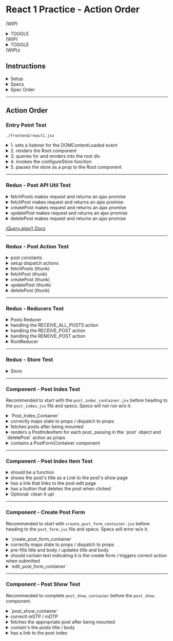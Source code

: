 # React 1 Practice - Action Order
(WIP)

<details>
  
  <summary>TOGGLE</summary> 

</details>
(WIP)

<details>
  
  <summary>TOGGLE</summary> 

</details>
(WIP)z

## Instructions

<details>
  
  <summary>Setup</summary>  
  
  1. `npm install`
  2. `bundle install`
  3. `bundle exec rails db:setup`
    - postgres running!

  To test your code live in the browser, run:
  1. `rails server`
  2. `npm run build:watch` (this runs `webpack -w`. check your `package.json` for other scripts)
  3. Navigate to localhost:3000.  

  NB: you do **not** need to have a server or webpack running to run and pass specs.

</details>

<details>
  
  <summary>Specs</summary>   
  
  You will be running your code using Jest.  
  Jest specs location `./frontent/__tests__` 
  - run `npm test` to run all specs
  - run `npm test frontend/__tests__/somepath/sometest.js` to run a single test file
  * `npm test -- --watchAll`
    * similar to `webpack --watch`, will update every time there is a change
  * `npm test -- --bail`
    * similar to `--fail-fast`, will abort test run after first error
    * execution does not stop after first failed test, but at end of file.

</details>

<details>
  
  <summary>Spec Order</summary> 
  Entry point test:

  1. `frontend/__tests__/react1-test.js`

  Redux tests:

  1. `frontend/__tests__/post_api_util-test.js`
  2. `frontend/__tests__/post_actions-test.js`
  3. `frontend/__tests__/reducers-test.js`
  4. `frontend/__tests__/store-test.js`

  Component tests:

  1. `frontend/__tests__/post_index-test.js`
    * Write `PostIndexContainer` before `PostIndex`
  2. `frontend/__tests__/post_index_item-test.js`
  3. `frontend/__tests__/post_form-test.js`
    * Write `CreatePostFormContainer` and `EditPostFormContainer` before `PostForm`
  4. `frontend/__tests__/post_show-test.js`
    * Write `PostShowContainer` before `PostShow`

</details>

---

## Action Order

### Entry Point Test

`./frontend/react1.jsx`

<details>
  
  <summary>1. sets a listener for the DOMContentLoaded event</summary> 
  
  ```JSX
  document.addEventListener('DOMContentLoaded', () => {
  
  })  
  ```
</details>


<details>
  
  <summary>2. renders the Root component </summary> 
  
  ```JSX 
  // document.addEventListener('DOMContentLoaded', () => {
    const root = document.getElementById('root');

    ReactDOM.render(<Root />, root);
  // })
  ```
  - declare root 
  - reactDOM render root
  
</details>



<details>
  
  <summary>3. queries for and renders into the root div</summary> 

  > Cleared in step 2. with root render
    
  ```JSX 
  // document.addEventListener('DOMContentLoaded', () => {
    const root = document.getElementById('root');

    ReactDOM.render(<Root />, root);
  // })
  ```
  - declare root 
  - reactDOM render root

</details>



<details>
  
  <summary>4. invokes the configureStore function</summary> 

  ```JSX 
  // document.addEventListener('DOMContentLoaded', () => {
    // const root = document.getElementById('root');
    const store = configureStore();

    ReactDOM.render(<Root />, root);
  // })
  ```

</details>



<details>
  
  <summary>5. passes the store as a prop to the Root component</summary> 

  ```JSX 
  // document.addEventListener('DOMContentLoaded', () => {
    // const root = document.getElementById('root');
    // const store = configureStore();
    
    ReactDOM.render(<Root store={store} />, root);
  // })
  ```

</details>

---

### Redux - Post API Util Test

<details>
  
  <summary>fetchPosts makes request and returns an ajax promise</summary> 

  ```JS
  export const fetchPosts = () => {
    return $.ajax({
      url: `api/posts`
    })
  };
  ```

</details>


<details>
  
  <summary>fetchPost makes request and returns an ajax promise</summary> 

  ```JS
  export const fetchPost = (postId) => {
    return $.ajax({
      url: `api/posts/${postId}`
    })
  };
  ```

</details>


<details>
  
  <summary>createPost makes request and returns an ajax promise</summary> 

  ```JS
  export const createPost = (post) => {
    return $.ajax({
      url: `api/posts`,
      method: 'POST',
      data: { post }
    });
  };
  ```

</details>


<details>
  
  <summary>updatePost makes request and returns an ajax promise</summary> 

  ```JS
  export const updatePost = (post) => {
    return $.ajax({
      url: `api/posts/${post.id}`,
      method: 'PATCH',
      data: { post }
    })
  }
  ```

</details>


<details>
  
  <summary>deletePost makes request and returns an ajax promise</summary> 

  ```JS
  export const deletePost = (postId) => {
    return $.ajax({
      url: `api/posts/${postId}`,
      method: 'DELETE'
    })
  }
  ```

</details>

*[jQuery.ajax() Docs](https://api.jquery.com/Jquery.ajax/)*

---

### Redux - Post Action Test

<details>
  
  <summary>post constants</summary>   
   
  - should export a RECEIVE_ALL_POSTS constant
  - should export a RECEIVE_POST constant
  - should export a REMOVE_POST constant
  
  ```JS
  // import * as PostApiUtil from '../util/post_api_util';

  export const RECEIVE_ALL_POSTS = `RECEIVE_ALL_POSTS`;
  export const RECEIVE_POST = `RECEIVE_POST`;
  export const REMOVE_POST = `REMOVE_POST`;
  ```

</details>


<details>
  
  <summary>setup dispatch actions</summary> 

  ```JS 
  const receiveAllPosts = (posts) => {
    return({
      type: RECEIVE_ALL_POSTS,
      posts
    })
  }

  const receivePost = (post) => {
    return({
      type: RECEIVE_POST,
      post
    })
  }

  const removePost = (postId) => {
    return({
      type: REMOVE_POST,
      postId
    })
  }
  ```

</details>


<details>
  
  <summary>fetchPosts (thunk)</summary> 

  ```JS
  export const fetchPosts = () => dispatch => {
    return (
      PostApiUtil.fetchPosts()
      .then(posts => dispatch(receiveAllPosts(posts)))
      // .then(posts => dispatch({ type: RECEIVE_ALL_POSTS, posts }))
    )
  }
  ```

  - should export a fetchPosts function
  - dispatches RECEIVE_ALL_POSTS when posts have been fetched

</details>


<details>
  
  <summary>fetchPost  (thunk)</summary> 

  ```JS 
  export const fetchPost = (postId) => dispatch => {
    return (
      PostApiUtil.fetchPost(postId)
      .then(post => dispatch(receivePost(post)))
    )
  }
  ```

  - should export a fetchPost function
  - dispatches RECEIVE_POST when a single post has been fetched

</details>


<details>
  
  <summary>createPost  (thunk)</summary> 

  ```JS
  export const createPost = (post) => dispatch => {
    return (
      PostApiUtil.createPost(post)
      .then(createdPost => dispatch(receivePost(createdPost)))
    )
  }
  ```

  - should export a createPost function 
  - dispatches RECEIVE_POST when a post has been created

</details>


<details>
  
  <summary>updatePost  (thunk)</summary> 

  ```JS
  export const updatePost = (post) => dispatch => {
    return (
      PostApiUtil.updatePost(post)
      .then(updatedPost => dispatch(receivePost(updatedPost)))
    )
  }
  ```

  - should export an updatePost function
  - dispatches RECEIVE_POST when a post has been updated

</details>


<details>
  
  <summary>deletePost  (thunk)</summary> 

  ```JS
  export const deletePost = (postId) => dispatch => {
    return (
      PostApiUtil.deletePost(postId)
      .then(() => dispatch(removePost(postId)))
      // () works because we already have Id, otherwise:
      // .then((post) => dispatch(removePost(post.id)))
    )
  } 
  ```

  - should export a deletePost function
  - dispatches REMOVE_POST when a post has been deleted 

</details>

---

### Redux - Reducers Test


<details>
  
  <summary>Posts Reducer</summary> 

  ```JS
  // ={} sets default
  const PostsReducer = (oldState = {}, action) => { 
    Object.freeze(oldState); // prevents mutation
    let nextState = Object.assign({}, oldState); // copy of state

    switch (action.type) {  // always action.type

      default:
        return oldState;
    }
  };

  export default PostsReducer;
  ```

  - exports a function
  - should initialize with an empty object as the default state
  - should return the previous state if an action is not matched

</details>


<details>
  
  <summary>handling the RECEIVE_ALL_POSTS action</summary> 

  ```JS
  // ...
  switch (action.type) {  
    case RECEIVE_ALL_POSTS:
      return action.posts;

    default:
      return oldState;
  }
  // ...
  ```

  - should replace the state with the action's posts
  - should not modify the old state

</details>


<details>
  
  <summary>handling the RECEIVE_POST action</summary> 

  ```JS 
  // ...
  switch (action.type) {  
    // case RECEIVE_ALL_POSTS:
      // return action.posts;
    case RECEIVE_POST:
      nextState[action.post.id] = action.post;
      return nextState;

    default:
      return oldState;
  }
  // ...
  ```

  - should add the post to the state using the post id as a key
  - should not affect the other posts in the state
  - should not modify the old state

</details>


<details>
  
  <summary>handling the REMOVE_POST action</summary> 

  ```JS 
  // ...
  switch (action.type) { 
    // case RECEIVE_ALL_POSTS:
    //   return action.posts;
    // case RECEIVE_POST:
    //   nextState[action.post.id] = action.post;
    //   return nextState;
    case REMOVE_POST:
      delete nextState[action.postId];
      return nextState;

    default:
      return oldState;
  }
  // ...
  ```

  - should remove the correct post from the state
  - should not affect the other posts in the state
  - should not modify the old state

</details>


<details>
  
  <summary>RootReducer</summary> 

  ```JS 
  // import { combineReducers } from 'redux';
  // import PostsReducer from './posts_reducer';

  const RootReducer = combineReducers({
    posts: PostsReducer
  })

  export default RootReducer;
  ```

  - exports a function 
  - includes the PostsReducer under the key `posts`

</details>


---

### Redux - Store Test


<details>
  
  <summary>Store</summary> 

  ```JS 
  // import { createStore, applyMiddleware } from 'redux';
  // import RootReducer from '../reducers/root_reducer';
  // import thunk from 'redux-thunk';

  const configureStore = (preloadedState = {}) => {
    return createStore(RootReducer, preloadedState, applyMiddleware(thunk))
  }

  export default configureStore;
  // hints in import for createStore and args
  ```
  - should export a configureStore function 
  - the exported function should create a store when invoked
  - passes dispatched objects to the root reducer
  - creates a store with thunk middleware
</details>

---

### Component - Post Index Test

Recommended to start with the `post_indec_container.jsx` before heading to the `post_index.jsx` file and specs.  Specs will not run w/o it.

<details>
  
  <summary>`Post_Index_Container`</summary> 

  ```JS
  import { connect } from 'react-redux';
  import PostIndex from './post_index';
  import { fetchPosts, deletePost } from '../../actions/post_actions';

  const mSTP = state => ({
    posts: Object.values(state.posts)
  })

  const mDTP = dispatch => ({
    fetchPosts: () => dispatch(fetchPosts()),
    deletePost: (postId) => dispatch(deletePost(postId))
  })

  export default connect(mSTP, mDTP)(PostIndex)
  ```
  
  - mapStateToProps
  - mapDispatchToProps
  - connect(mSTP, mDTP)(PostIndex) 


</details>


<details>
  
  <summary>correctly maps state to props / dispatch to props</summary> 

  ```JS
  // import React from 'react';
  // import PostIndexItem from './post_index_item';
  // import CreatePostFormContainer from './create_post_form_container';

  class PostIndex extends React.Component {
    // class must render and return something
    // constructor not needed
    render() {  
      return (
        <div>
          <ul> </ul>
        </div>
      );
    }
  }

  export default PostIndex;
  ```

  (2 test specs passed after container setup)

</details>


<details>
  
  <summary>fetches posts after being mounted </summary> 

  ```JS
  // import React from 'react';
  // import PostIndexItem from './post_index_item';
  // import CreatePostFormContainer from './create_post_form_container';

  class PostIndex extends React.Component {
    
    componentDidMount() {
      this.props.fetchPosts();
    }
    
    // render() {  
    //   return (
      // ...
  ```

</details>


<details>
  
  <summary>renders a PostIndexItem for each post, passing in the `post` object and `deletePost` action as props</summary> 


  ```JS
  // import React from 'react';
  // import PostIndexItem from './post_index_item';
  // import CreatePostFormContainer from './create_post_form_container';
  import { deletePost } from '../../util/post_api_util';

  class PostIndex extends React.Component {

    // componentDidMount() {
    //   this.props.fetchPosts();
    // }

    render() { 
      const {posts, deletePost} = this.props;
      // destructure from props
      // this.props object extracts post key, give variable called post we can use to see the value at that post  
      
      return (
        <div>
          <ul>
            {
              posts.map((post) => {
                return <PostIndexItem 
                  key={post.id} // each child warning
                  post={post} 
                  deletePost={deletePost} 
                />;
              })
            }
          </ul>
        </div>
      );
    }
  }

  // export default PostIndex;
  ```

</details>


<details>
  
  <summary>contains a PostFormContainer component</summary> 

  ```JS
  // import React from 'react';
  // import PostIndexItem from './post_index_item';
  // import CreatePostFormContainer from './create_post_form_container';
  // import { deletePost } from '../../util/post_api_util';

  class PostIndex extends React.Component {

    // componentDidMount() {
    //   this.props.fetchPosts();
    // }

    render() { 
      // const {posts, deletePost} = this.props;  
      
      return (  // all inside one div for return!
        <div>  
          {/* <ul>
            ...
          </ul> */ }
          <CreatePostFormContainer />
        </div>
      );
    }
  }

  // export default PostIndex;
  ```

</details>

---

### Component - Post Index Item Test


<details>
  
  <summary>should be a function</summary>

  ```JS 
  // import React from 'react';
  // import { Link } from 'react-router-dom';

  const PostIndexItem = (props) => {
    return (
      <li></li>
    )
  }

  export default PostIndexItem;
  ```

</details>


<details>
  
  <summary>shows the post's title as a Link to the post's show page</summary> 

  ```JS
  // import React from 'react';
  // import { Link } from 'react-router-dom';

  const PostIndexItem = (props) => {
    return (
      <li>
        <Link to={`/posts/${props.post.id}`} >{props.post.title}</Link>  
      </li>
    )
  }

  export default PostIndexItem;
  ```

  - Hint, `{Link}` is imported.  Check `app.jsx` that shows all routes!
  - Props are passed down, contain both `id` and `title`
  - String interpolate `${}` using \`\` inside `.jsx` will error!  This is a JS feature, so must nest inside `{``}` 

</details>


<details>
  
  <summary>has a link that links to the post edit page</summary> 

  ```JS
  // import React from 'react';
  // import { Link } from 'react-router-dom';

  const PostIndexItem = (props) => {
    return (
      <li>
        <Link to={`/posts/${props.post.id}`} >{props.post.title}</Link>   
        <Link to={`/posts/${props.post.id}/edit`} >Edit</Link>  
      </li>
    )
  }

  export default PostIndexItem; 
  ```

</details>


<details>
  
  <summary>has a button that deletes the post when clicked</summary> 

  ```JS 
  // import React from 'react';
  // import { Link } from 'react-router-dom';

  const PostIndexItem = (props) => {
    return (
      <li>
        <Link to={`/posts/${props.post.id}`} >{props.post.title}</Link>   
        <Link to={`/posts/${props.post.id}/edit`} >Edit</Link>
        <button onClick={() => props.deletePost(props.post.id)}>Delete Post</button>   
      </li>
    )
  }

  export default PostIndexItem; 
  ```

  - Note: `onClick={props.deletePost(props.post.id)}` is BAD.  This is not handing off this function that will delete the post, we are invoking it to delete as soon as it renders.
  - Need to hand FUNCTIONS to eventlisteners.  Turn it into an arrow function!

</details>


<details>
  
  <summary>Optional: clean it up!</summary> 

  ```JS
  // import React from 'react';
  // import { Link } from 'react-router-dom';

  const PostIndexItem = ({post, deletePost}) => {
    return (
      <li>
        <Link to={`/posts/${post.id}`} >{post.title}</Link>  
        <Link to={`/posts/${post.id}/edit`} >Edit</Link>
        <button onClick={() => deletePost(post.id)}>Delete Post</button>  
      </li>
    )
  }

  export default PostIndexItem;
  ```

  - By destructing the props into post and delete post, we can remove props in all return references. 
</details>

---

### Component - Create Post Form  

Recommended to start with `create_post_form_container.jsx` before heading to the `post_form.jsx` file and specs.  Specs will error w/o it.

<details>
  
  <summary>`create_post_form_container`</summary> 

  ```JS
  // import { connect } from 'react-redux';
  // import { withRouter } from 'react-router-dom';
  // import PostForm from './post_form';
  // import { createPost } from '../../actions/post_actions';

  const mSTP = state => ({
    post: {
      title: '',
      body: ''
    },
    formType: 'Create Post'
  })

  const mDTP = dispatch => ({
    action: post => dispatch(createPost(post))
  })

  export default connect(mSTP, mDTP)(PostForm)
  ```

</details>


<details>
  
  <summary>correctly maps state to props / dispatch to props</summary> 

  (2 specs)

  ```JS
  // import React from 'react';

  class PostForm extends React.Component {
    render() {
      return null;
    }
  }

  export default PostForm
  ```

</details>


<details>
  
  <summary>pre-fills title and body / updates title and body</summary> 

  (3 specs)

  ```JS
  class PostForm extends React.Component {
    constructor(props) {
      super(props);
      this.state = this.props.post;
    }

    handleInput(field) {
      return e => {
        this.setState({ [field]: e.target.value });
        // must have constructor to use setState!
      };
    }
    render() {
      return (
        <form>
          <label >Title
            <input
              type="text"
              value={this.state.title}
              onChange={this.handleInput('title')}
            />
          </label>
          <label >Body
            <textarea
              value={this.state.body}
              onChange={this.update('body')}
            />
          </label>
        </form>
      );
    }
  }
  ```

  - pre-fills title and body input fields with empty string
  - updates the title field when it changes 
  - updates the body field when it changes

</details>


<details>
  
  <summary>should contain text indicating it is the create form / triggers correct action when submitted</summary> 

  (2 specs)

  ```JS
  // import React from 'react';

  class PostForm extends React.Component {
    constructor(props) {
      super(props);
      this.state = this.props.post;
      // state looks like: {title: '', body: ''}
      this.handleInput = this.handleInput.bind(this)
      this.handleSubmit = this.handleSubmit.bind(this)
    }

    handleSubmit(e) {
      e.preventDefault();
      this.props.action(this.state)
    }

    // handleInput(field) {
    //   return e => {
    //     this.setState({ [field]: e.target.value });
    //   };
    // }
    render() {
      return (
        <div>
          <h1>{this.props.formType}</h1> 
          <form onSubmit={this.handleSubmit}> 
            {/* <label >Title
              <input
                type="text"
                value={this.state.title}
                onChange={this.handleInput('title')}
                // update can also be called update in videos
              />
            </label>
            <label >Body
              <textarea
                value={this.state.body}
                onChange={this.handleInput('body')}
              />
            </label> */}
            <input type="submit" value="Submit" />
          </form>
        </div>
      );
    }
  }
  export default PostForm;
  ```

</details>


<details>
  
  <summary>`edit_post_form_container`</summary> 

  ```JS
  class EditPostForm extends React.Component {
    componentDidMount() {
      this.props.fetchPost(this.props.match.params.postId);
    }

    render() {
      // DO NOT MODIFY THIS FUNCTION
      const { action, formType, post } = this.props;

      // Hint: The post will not exist on the first render - what do we need to do
      // to get it?
      if (!post) return null;
      return (
        <PostForm
          action={action}
          formType={formType}
          post={post} />
      );
    }
  }

  const mSTP = (state, ownProps) => ({
    post: state.posts[ownProps.match.params.postId],
    formType: 'Update Post'
  });

  const mDTP = (dispatch) => ({
    fetchPost: (postId) => dispatch(fetchPost(postId)),
    action: (post) => dispatch(updatePost(post))
  });

  export default connect(mSTP, mDTP)(EditPostForm);
  ```

</details>


---

### Component - Post Show Test

Recommended to complete `post_show_container` before the `post_show` component.

<details>
  
  <summary>`post_show_container`</summary> 

  ```JSX
  // import { connect } from 'react-redux';
  // import PostShow from './post_show';
  // import { fetchPost } from '../../actions/post_actions';

  const mSTP = (state, ownProps) => ({
    post: state.posts[ownProps.match.params.postId]
  })

  const mDTP = (dispatch) => ({
    fetchPost: (postId) => dispatch(fetchPost(postId))
  })

  export default connect(mSTP, mDTP)(PostShow)

  ```

</details>


<details>
  
  <summary>correclt mSTP / mDTP</summary> 

  (2 specs)

  ```JSX
  // import React from 'react';
  // import { Link } from 'react-router-dom';

  class PostShow extends React.Component {
    render() {
      return (
        <div></div>
      )
    }
  }

  export default PostShow;
  ```

</details>


<details>
  
  <summary>fetches the appropriate post after being mounted</summary> 

  ```JSX
  // import React from 'react';
  // import { Link } from 'react-router-dom';

  class PostShow extends React.Component {
    
    componentDidMount() {
      this.props.fetchPost(this.props.match.params.postId)
    }
    
  //   render() {
  //     ...  
  ```

</details>


<details>
  
  <summary>contain's the posts title / body</summary> 

  (2 specs)

  ```JSX
  // import React from 'react';
  // import { Link } from 'react-router-dom';

  // class PostShow extends React.Component {
    
  //   componentDidMount() {
  //     this.props.fetchPost(this.props.match.params.postId)
  //   }
    
    render() {
      return (
        <div>
          <h1>{this.props.post.title}</h1>
          <p>{this.props.post.body}</p>
        </div>
      )
    }
  }

  // export default PostShow;  
  ```


</details>


<details>
  
  <summary>has a link to the post index</summary> 

  ```JS
  import React from 'react';
  import { Link } from 'react-router-dom';

  class PostShow extends React.Component {  
    
    componentDidMount() {
      this.props.fetchPost(this.props.match.params.postId)
    }

    render() {
      return (
        <div>
          <h1>{this.props.post.title}</h1>
          <p>{this.props.post.body}</p>
          <Link to='/'>PostIndex</Link>
        </div>
      )
    }
  }
  export default PostShow;
  ```

</details>






